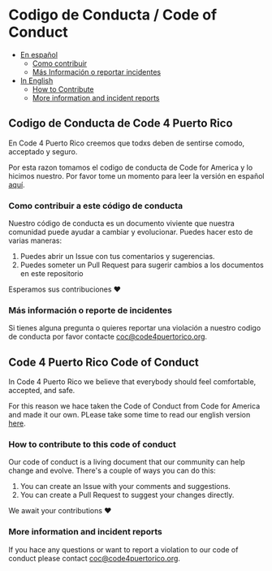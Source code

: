 # Codigo de Conducta / Code of Conduct

- [En español](#codigo-de-conducta-de-code-4-puerto-rico)
  - [Como contribuir](#como-contribuir-a-este-codigo-de-conducta)
  - [Más Información o reportar incidentes](#mas-informacion-o-reporte-de-incidentes)
- [In English](#code-4-puerto-rico-code-of-conduct)
  - [How to Contribute](#how-to-contribute-to-this-code-of-conduct)
  - [More information and incident reports](#more-information-and-incident-reports)

## Codigo de Conducta de Code 4 Puerto Rico

En Code 4 Puerto Rico creemos que todxs deben de sentirse comodo, acceptado y seguro.

Por esta razon tomamos el codigo de conducta de Code for America y lo hicimos nuestro. Por favor tome un momento para leer la versión en español [aquí](code_of_conduct_es.md).

### Como contribuir a este código de conducta

Nuestro código de conducta es un documento viviente que nuestra comunidad puede ayudar a cambiar y evolucionar. Puedes hacer esto de varias maneras:

1. Puedes abrir un Issue con tus comentarios y sugerencias.
2. Puedes someter un Pull Request para sugerir cambios a los documentos en este repositorio

Esperamos sus contribuciones :heart:

### Más información o reporte de incidentes

Si tienes alguna pregunta o quieres reportar una violación a nuestro codigo de conducta por favor contacte [coc@code4puertorico.org](mailto://coc@code4puertorico.org).

## Code 4 Puerto Rico Code of Conduct

In Code 4 Puerto Rico we believe that everybody should feel comfortable, accepted, and safe.

For this reason we hace taken the Code of Conduct from Code for America and made it our own. PLease take some time to read our english version [here](code_of_conduct_en.md).

### How to contribute to this code of conduct

Our code of conduct is a living document that our community can help change and evolve. There's a couple of ways you can do this:

1. You can create an Issue with your comments and suggestions.
2. You can create a Pull Request to suggest your changes directly.

We await your contributions :heart:

### More information and incident reports

If you hace any questions or want to report a violation to our code of conduct please contact [coc@code4puertorico.org](mailto://coc@code4puertorico.org).
